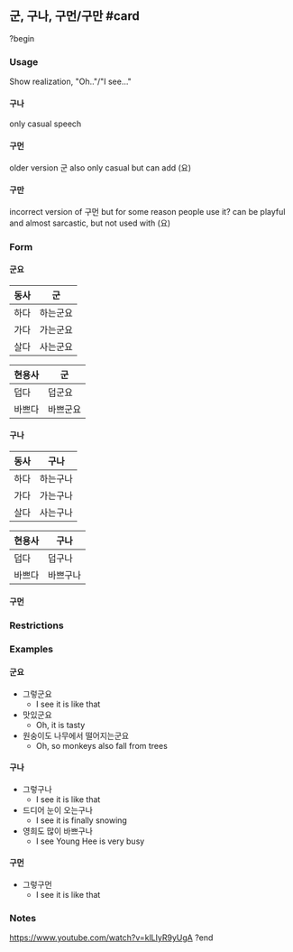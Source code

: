 ## 군, 구나, 구먼/구만 #card
?begin
### Usage
Show realization, "Oh.."/"I see..."
#### 구나
only casual speech
#### 구먼
older version 군
also only casual but can add (요)
#### 구만
incorrect version of 구먼 but for some reason people use it? can be playful and almost sarcastic, but not used with (요)
### Form
#### 군요

| 동사  | 군    |
| --- | ---- |
| 하다  | 하는군요 |
| 가다  | 가는군요 |
| 살다  | 사는군요 |

| 현용사 | 군    |
| --- | ---- |
| 덥다  | 덥군요  |
| 바쁘다 | 바쁘군요 |
#### 구나

| 동사  | 구나   |
| --- | ---- |
| 하다  | 하는구나 |
| 가다  | 가는구나 |
| 살다  | 사는구나 |

| 현용사 | 구나   |
| --- | ---- |
| 덥다  | 덥구나  |
| 바쁘다 | 바쁘구나 |
#### 구먼
### Restrictions
### Examples
#### 군요
* 그렇군요
	* I see it is like that
* 맛있군요
	* Oh, it is tasty
* 원숭이도 나무에서 떨어지는군요
	* Oh, so monkeys also fall from trees
#### 구나
* 그렇구나
	* I see it is like that
* 드디어 눈이 오는구나
	* I see it is finally snowing
* 영희도 많이 바쁘구나
	* I see Young Hee is very busy

#### 구먼
* 그렇구먼
	* I see it is like that
### Notes
https://www.youtube.com/watch?v=klLIyR9yUgA
?end
